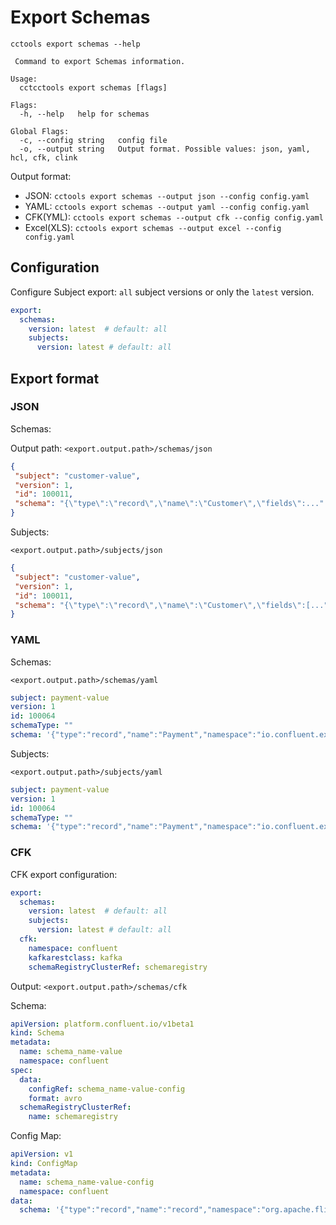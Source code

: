 # Export Schemas

```sh:no-line-numbers
cctools export schemas --help
```

```sh:no-line-numbers
 Command to export Schemas information.

Usage:
  cctcctools export schemas [flags] 

Flags:
  -h, --help   help for schemas

Global Flags:
  -c, --config string   config file  
  -o, --output string   Output format. Possible values: json, yaml, hcl, cfk, clink
```

Output format:

* JSON: `cctools export schemas --output json --config config.yaml`
* YAML: `cctools export schemas --output yaml --config config.yaml`
* CFK(YML): `cctools export schemas --output cfk --config config.yaml`
* Excel(XLS): `cctools export schemas --output excel --config config.yaml`
 

## Configuration

Configure Subject export: `all` subject versions or only the `latest` version.

```yaml
export: 
  schemas: 
    version: latest  # default: all 
    subjects:
      version: latest # default: all 
```

## Export format

### JSON

Schemas:

Output path: `<export.output.path>/schemas/json`

```json
{
 "subject": "customer-value",
 "version": 1,
 "id": 100011,
 "schema": "{\"type\":\"record\",\"name\":\"Customer\",\"fields\":..."
}
```

Subjects:

`<export.output.path>/subjects/json`

```json
{
 "subject": "customer-value",
 "version": 1,
 "id": 100011,
 "schema": "{\"type\":\"record\",\"name\":\"Customer\",\"fields\":[..."
}
```

### YAML

Schemas:

`<export.output.path>/schemas/yaml`

```yaml
subject: payment-value
version: 1
id: 100064
schemaType: ""
schema: '{"type":"record","name":"Payment","namespace":"io.confluent.examples.clients.basicavro","fields":[{...'
```

Subjects:

`<export.output.path>/subjects/yaml`

```yaml
subject: payment-value
version: 1
id: 100064
schemaType: ""
schema: '{"type":"record","name":"Payment","namespace":"io.confluent.examples.clients.basicavro","fields":[{"name":"id","type":"string"},{"name":"amount","type":"double"},{"name":"email","type":"string"}]}'
```

### CFK 

CFK export configuration: 

```yaml
export: 
  schemas: 
    version: latest  # default: all 
    subjects:
      version: latest # default: all 
  cfk:
    namespace: confluent  
    kafkarestclass: kafka 
    schemaRegistryClusterRef: schemaregistry 
```

Output: `<export.output.path>/schemas/cfk`

Schema:

```yaml
apiVersion: platform.confluent.io/v1beta1
kind: Schema
metadata:
  name: schema_name-value
  namespace: confluent
spec:
  data:
    configRef: schema_name-value-config
    format: avro
  schemaRegistryClusterRef:
    name: schemaregistry
```

Config Map:
  
```yaml
apiVersion: v1
kind: ConfigMap
metadata:
  name: schema_name-value-config
  namespace: confluent
data:
  schema: '{"type":"record","name":"record","namespace":"org.apache.flink.avro.generated","fields":...'
```